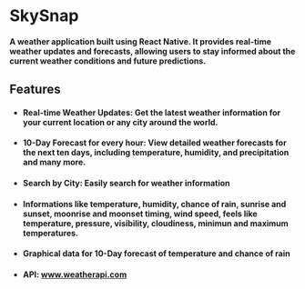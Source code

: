 # SkySnap
#### A weather application built using React Native. It provides real-time weather updates and forecasts, allowing users to stay informed about the current weather conditions and future predictions.

## Features
- #### Real-time Weather Updates: Get the latest weather information for your current location or any city around the world.
- #### 10-Day Forecast for every hour: View detailed weather forecasts for the next ten days, including temperature, humidity, and precipitation and many more.
- #### Search by City: Easily search for weather information
- #### Informations like temperature, humidity, chance of rain, sunrise and sunset, moonrise and moonset timing, wind speed, feels like temperature, pressure, visibility, cloudiness, minimun and maximum temperatures.
- #### Graphical data for 10-Day forecast of temperature and chance of rain
- #### API: www.weatherapi.com
